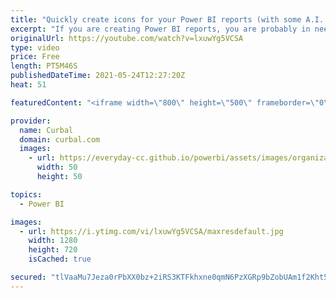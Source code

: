 ```yaml
---
title: "Quickly create icons for your Power BI reports (with some A.I. help)"
excerpt: "If you are creating Power BI reports, you are probably in need of icons for all types of things, and finding them is not always easy.  In today's video I am going to show you a free resource to create icons for your Power Bi reports, that is also fun to use.  Chapters: 00:00 Intro 01:00 Draw icons with"
originalUrl: https://youtube.com/watch?v=lxuwYg5VCSA
type: video
price: Free
length: PT5M46S
publishedDateTime: 2021-05-24T12:27:20Z
heat: 51

featuredContent: "<iframe width=\"800\" height=\"500\" frameborder=\"0\" src=\"https://www.youtube.com/embed/lxuwYg5VCSA\" allow=\"accelerometer; autoplay; encrypted-media; gyroscope; picture-in-picture\" allowfullscreen></iframe>"

provider:
  name: Curbal
  domain: curbal.com
  images:
    - url: https://everyday-cc.github.io/powerbi/assets/images/organizations/curbal.com-50x50.jpg
      width: 50
      height: 50

topics:
  - Power BI

images:
  - url: https://i.ytimg.com/vi/lxuwYg5VCSA/maxresdefault.jpg
    width: 1280
    height: 720
    isCached: true

secured: "tlVaaMu7Jeza0rPbXX0bz+2iRS3KTFkhxne0qmN6PzXGRp9bZobUAm1f2Kht5241A9lbG68mTVXXfbk14bGFsRDD7TTzT/KfU6fws2Raqj/2UJw6DGBmxp6gb92CKiwxAd7jJJmsaoJ+ehFc++8FgU0bumWAgXSJcXUOiyRpAsxy7IBC85IpPVzuuk2vZbeRptIySOPgUFyblD5GCBJOoebBVVsGqTNukYVdVUlrb5Lwf80ODHIJH2sdFfBl5vPi1DsKyplhPx1cJAbTJg08dTgllxYNS7wZrvksBHd/4rTrshLk6VJ7cBPx/I5PRfvDyyzRv4ioshZPUu/smTm1Z5I7Uy7xEvlPelSNbDz+XRGDrciCo2GPrQ+hjOs3JYroxjJEe2JhIPbq9tO6Pv2FTBeJXxb7WS8xhnFz4bj30sg=;fLMBOjucaR1F9j1/dOmF7Q=="
---
```


